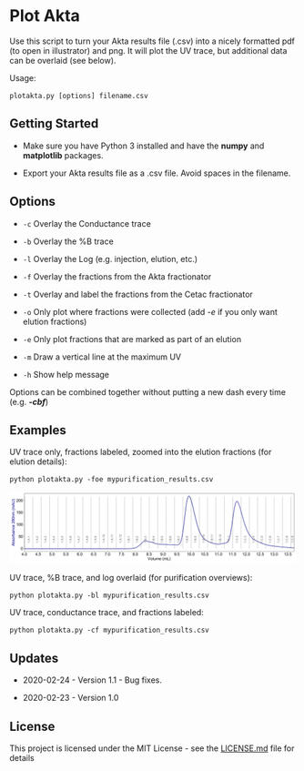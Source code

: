 # Plot Akta

Use this script to turn your Akta results file (.csv) into a nicely formatted pdf (to open in illustrator) and png. It will plot the UV trace, but additional data can be overlaid (see below).

Usage:

```
plotakta.py [options] filename.csv
```

## Getting Started

* Make sure you have Python 3 installed and have the **numpy** and **matplotlib** packages.

* Export your Akta results file as a .csv file. Avoid spaces in the filename.

## Options

* ```-c``` Overlay the Conductance trace

* ```-b``` Overlay the %B trace

* ```-l``` Overlay the Log (e.g. injection, elution, etc.)

* ```-f``` Overlay the fractions from the Akta fractionator

* ```-t``` Overlay and label the fractions from the Cetac fractionator

* ```-o``` Only plot where fractions were collected (add *-e* if you only want elution fractions)

* ```-e``` Only plot fractions that are marked as part of an elution

* ```-m``` Draw a vertical line at the maximum UV

* ```-h``` Show help message

Options can be combined together without putting a new dash every time (e.g. ***-cbf***)

## Examples

UV trace only, fractions labeled, zoomed into the elution fractions (for elution details):

```
python plotakta.py -foe mypurification_results.csv
```

![Example plot -foe](./Examples/Option-foe.png "Example plot -foe")

UV trace, %B trace, and log overlaid (for purification overviews):

```
python plotakta.py -bl mypurification_results.csv
```

UV trace, conductance trace, and fractions labeled:

```
python plotakta.py -cf mypurification_results.csv
```

## Updates

* 2020-02-24 - Version 1.1 - Bug fixes.

* 2020-02-23 - Version 1.0

## License

This project is licensed under the MIT License - see the [LICENSE.md](LICENSE.md) file for details
